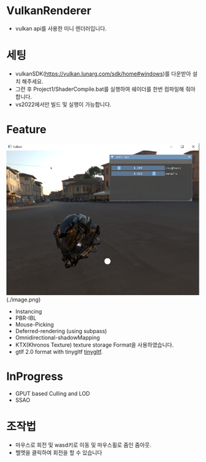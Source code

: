 ﻿# VulkanRenderer
- vulkan api를 사용한 미니 렌더러입니다.

# 세팅
- vulkanSDK(https://vulkan.lunarg.com/sdk/home#windows)를 다운받아 설치 해주세요.
- 그런 후 Project1/ShaderCompile.bat를 실행하여 쉐이더를 한번 컴파일해 줘야합니다.
- vs2022에서만 빌드 및 실행이 가능합니다.


# Feature
![실행 결과](./image2.png)(./image.png)

- Instancing
- PBR-IBL
- Mouse-Picking
- Deferred-rendering (using subpass)
- Omnidirectional-shadowMapping
- KTX(Khronos Texture) texture storage Format을 사용하였습니다.
- gtlf 2.0 format with tinygltf [tinygltf](https://github.com/syoyo/tinygltf).

# InProgress
- GPUT based Culling and LOD
- SSAO


# 조작법
- 마우스로 회전 및 wasd키로 이동 및 마우스휠로 줌인 줌아웃.
- 헬멧을 클릭하여 회전을 할 수 있습니다 

